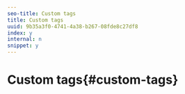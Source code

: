 ```yaml
---
seo-title: Custom tags
title: Custom tags
uuid: 9b35a3f0-4741-4a38-b267-08fde8c27df8
index: y
internal: n
snippet: y
---
```


# Custom tags{#custom-tags}

